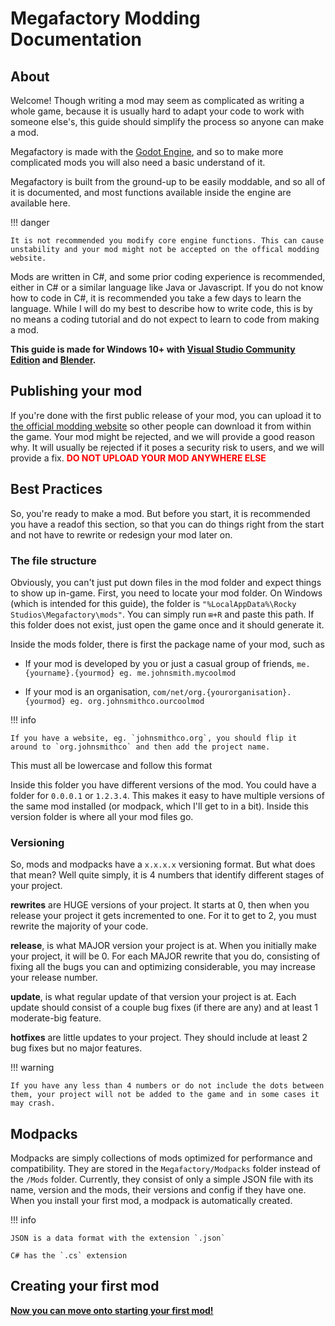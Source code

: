 # Megafactory Modding Documentation

## About
Welcome! Though writing a mod may seem as complicated as writing a whole game, because it is usually hard to adapt your code to work with someone else's, this guide should simplify the process so anyone can make a mod.

Megafactory is made with the <a href="https://godotengine.org/" target="_blank">Godot Engine</a>, and so to make more complicated mods you will also need a basic understand of it.

Megafactory is built from the ground-up to be easily moddable, and so all of it is documented, and most functions available inside the engine are available here. 

!!! danger

    It is not recommended you modify core engine functions. This can cause unstability and your mod might not be accepted on the offical modding website.

Mods are written in C#, and some prior coding experience is recommended, either in C# or a similar language like Java or Javascript. If you do not know how to code in C#, it is recommended you take a few days to learn the language. While I will do my best to describe how to write code, this is by no means a coding tutorial and do not expect to learn to code from making a mod.

**This guide is made for Windows 10+ with <a href="https://visualstudio.microsoft.com/vs/community/" target="_blank">Visual Studio Community Edition</a> and <a href="https://blender.org" target="_blank">Blender</a>.**

## Publishing your mod
If you're done with the first public release of your mod, you can upload it to <a href="https://megafactory.rockystudios.net/mods" target="_blank">the official modding website</a> so other people can download it from within the game. Your mod might be rejected, and we will provide a good reason why. It will usually be rejected if it poses a security risk to users, and we will provide a fix.
<strong style="color: red;">DO NOT UPLOAD YOUR MOD ANYWHERE ELSE</strong>
## Best Practices
So, you're ready to make a mod. But before you start, it is recommended you have a readof this section, so that you can do things right from the start and not have to rewrite or redesign your mod later on.

### The file structure
Obviously, you can't just put down files in the mod folder and expect things to show up in-game. First, you need to locate your mod folder. On Windows (which is intended for this guide), the folder is `"%LocalAppData%\Rocky Studios\Megafactory\mods"`. You can simply run `⊞+R` and paste this path. If this folder does not exist, just open the game once and it should generate it.

Inside the mods folder, there is first the package name of your mod, such as

- If your mod is developed by you or just a casual group of friends, `me.{yourname}.{yourmod} eg. me.johnsmith.mycoolmod`

- If your mod is an organisation, `com/net/org.{yourorganisation}.{yourmod} eg. org.johnsmithco.ourcoolmod`

!!! info

    If you have a website, eg. `johnsmithco.org`, you should flip it around to `org.johnsmithco` and then add the project name.

This must all be lowercase and follow this format


Inside this folder you have different versions of the mod. You could have a folder for `0.0.0.1` or `1.2.3.4`. This makes it easy to have multiple versions of the same mod installed (or modpack, which I'll get to in a bit). Inside this version folder is where all your mod files go.

### Versioning

So, mods and modpacks have a `x.x.x.x` versioning format. But what does that mean? Well quite simply, it is 4 numbers that identify different stages of your project.

**rewrites** are HUGE versions of your project. It starts at 0, then when you release your project it gets incremented to one. For it to get to 2, you must rewrite the majority of your code.

**release**, is what MAJOR version your project is at. When you initially make your project, it will be 0. For each MAJOR rewrite that you do, consisting of fixing all the bugs you can and optimizing considerable, you may increase your release number.

**update**, is what regular update of that version your project is at. Each update should consist of a couple bug fixes (if there are any) and at least 1 moderate-big feature.

**hotfixes** are little updates to your project. They should include at least 2 bug fixes but no major features.

!!! warning

    If you have any less than 4 numbers or do not include the dots between them, your project will not be added to the game and in some cases it may crash.

## Modpacks

Modpacks are simply collections of mods optimized for performance and compatibility. They are stored in the `Megafactory/Modpacks` folder instead of the `/Mods` folder. Currently, they consist of only a simple JSON file with its name, version and the mods, their versions and config if they have one. When you install your first mod, a modpack is automatically created.

!!! info

    JSON is a data format with the extension `.json`

    C# has the `.cs` extension

## Creating your first mod
[**Now you can move onto starting your first mod!**](first-mod.md/)

